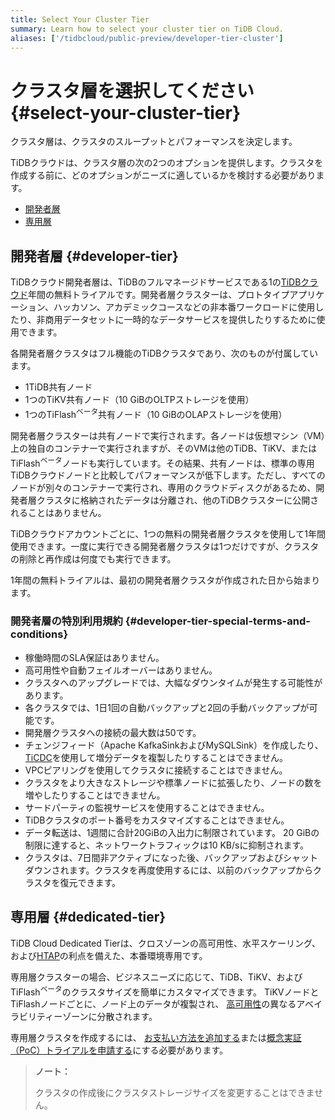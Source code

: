 ```yaml
---
title: Select Your Cluster Tier
summary: Learn how to select your cluster tier on TiDB Cloud.
aliases: ['/tidbcloud/public-preview/developer-tier-cluster']
---
```


# クラスタ層を選択してください {#select-your-cluster-tier}

クラスタ層は、クラスタのスループットとパフォーマンスを決定します。

TiDBクラウドは、クラスタ層の次の2つのオプションを提供します。クラスタを作成する前に、どのオプションがニーズに適しているかを検討する必要があります。

-   [開発者層](#developer-tier)
-   [専用層](#dedicated-tier)

## 開発者層 {#developer-tier}

TiDBクラウド開発者層は、TiDBのフルマネージドサービスである1の[TiDBクラウド](https://pingcap.com/products/tidbcloud)年間の無料トライアルです。開発者層クラスターは、プロトタイプアプリケーション、ハッカソン、アカデミックコースなどの非本番ワークロードに使用したり、非商用データセットに一時的なデータサービスを提供したりするために使用できます。

各開発者層クラスタはフル機能のTiDBクラスタであり、次のものが付属しています。

-   1TiDB共有ノード
-   1つのTiKV共有ノード（10 GiBのOLTPストレージを使用）
-   1つのTiFlash<sup>ベータ</sup>共有ノード（10 GiBのOLAPストレージを使用）

開発者層クラスターは共有ノードで実行されます。各ノードは仮想マシン（VM）上の独自のコンテナーで実行されますが、そのVMは他のTiDB、TiKV、またはTiFlash<sup>ベータ</sup>ノードも実行しています。その結果、共有ノードは、標準の専用TiDBクラウドノードと比較してパフォーマンスが低下します。ただし、すべてのノードが別々のコンテナーで実行され、専用のクラウドディスクがあるため、開発者層クラスタに格納されたデータは分離され、他のTiDBクラスターに公開されることはありません。

TiDBクラウドアカウントごとに、1つの無料の開発者層クラスタを使用して1年間使用できます。一度に実行できる開発者層クラスタは1つだけですが、クラスタの削除と再作成は何度でも実行できます。

1年間の無料トライアルは、最初の開発者層クラスタが作成された日から始まります。

### 開発者層の特別利用規約 {#developer-tier-special-terms-and-conditions}

-   稼働時間のSLA保証はありません。
-   高可用性や自動フェイルオーバーはありません。
-   クラスタへのアップグレードでは、大幅なダウンタイムが発生する可能性があります。
-   各クラスタでは、1日1回の自動バックアップと2回の手動バックアップが可能です。
-   開発層クラスタへの接続の最大数は50です。
-   チェンジフィード（Apache KafkaSinkおよびMySQLSink）を作成したり、 [TiCDC](https://docs.pingcap.com/tidb/stable/ticdc-overview)を使用して増分データを複製したりすることはできません。
-   VPCピアリングを使用してクラスタに接続することはできません。
-   クラスタをより大きなストレージや標準ノードに拡張したり、ノードの数を増やしたりすることはできません。
-   サードパーティの監視サービスを使用することはできません。
-   TiDBクラスタのポート番号をカスタマイズすることはできません。
-   データ転送は、1週間に合計20GiBの入出力に制限されています。 20 GiBの制限に達すると、ネットワークトラフィックは10 KB/sに抑制されます。
-   クラスタは、7日間非アクティブになった後、バックアップおよびシャットダウンされます。クラスタを再度使用するには、以前のバックアップからクラスタを復元できます。

## 専用層 {#dedicated-tier}

TiDB Cloud Dedicated Tierは、クロスゾーンの高可用性、水平スケーリング、および[HTAP](https://en.wikipedia.org/wiki/Hybrid_transactional/analytical_processing)の利点を備えた、本番環境専用です。

専用層クラスターの場合、ビジネスニーズに応じて、TiDB、TiKV、およびTiFlash<sup>ベータ</sup>のクラスタサイズを簡単にカスタマイズできます。 TiKVノードとTiFlashノードごとに、ノード上のデータが複製され、 [高可用性](/tidb-cloud/high-availability-with-multi-az.md)の異なるアベイラビリティーゾーンに分散されます。

専用層クラスタを作成するには、 [お支払い方法を追加する](/tidb-cloud/tidb-cloud-billing.md#payment-method)または[概念実証（PoC）トライアルを申請する](/tidb-cloud/tidb-cloud-poc.md)にする必要があります。

> **ノート：**
>
> クラスタの作成後にクラスタストレージサイズを変更することはできません。
